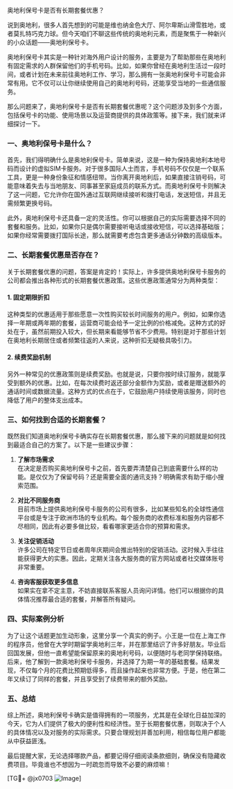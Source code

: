 奥地利保号卡是否有长期套餐优惠？

说到奥地利，很多人首先想到的可能是维也纳金色大厅、阿尔卑斯山滑雪胜地，或者莫扎特巧克力球。但今天咱们不聊这些传统的奥地利元素，而是聚焦于一种新兴的小众话题——奥地利保号卡。

奥地利保号卡其实是一种针对海外用户设计的服务，主要是为了帮助那些在奥地利有固定需求的人群保留他们的手机号码。比如，如果你曾经在奥地利生活过一段时间，或者计划在未来前往奥地利工作、学习，那么拥有一张奥地利保号卡可能会非常有用。它不仅可以让你继续使用自己的奥地利号码，还能享受当地的一些通信服务。

那么问题来了，奥地利保号卡是否有长期套餐优惠呢？这个问题涉及到多个方面，包括保号卡的功能、使用场景以及运营商提供的具体政策等。接下来，我们就来详细探讨一下。

### 一、奥地利保号卡是什么？

首先，我们得明确什么是奥地利保号卡。简单来说，这是一种为保持奥地利本地号码而设计的虚拟SIM卡服务。对于很多国际人士而言，手机号码不仅仅是一个联系工具，更是一种身份象征和情感纽带。当你离开奥地利后，如果直接注销号码，可能意味着失去与当地朋友、同事甚至家庭成员的联系方式。而奥地利保号卡则解决了这一问题，它允许你在国外通过互联网继续接听和拨打电话，发送短信，并且无需频繁更换号码。

此外，奥地利保号卡还具备一定的灵活性。你可以根据自己的实际需要选择不同的套餐和服务。比如，如果你只是偶尔需要接听电话或接收短信，可以选择基础版；如果你经常需要拨打国际长途，那么就需要考虑包含更多通话分钟数的高级版本。

### 二、长期套餐优惠是否存在？

关于长期套餐优惠的问题，答案是肯定的！实际上，许多提供奥地利保号卡服务的公司都会推出各种形式的长期套餐优惠政策。这些优惠政策通常分为两种类型：

#### 1. **固定期限折扣**
   这种类型的优惠适用于那些愿意一次性购买较长时间服务的用户。例如，如果你选择一年期或两年期的套餐，运营商可能会给予一定比例的价格减免。这种方式的好处在于，虽然前期投入较大，但长期来看能够节省不少费用。特别是对于那些计划在奥地利长期居住或者频繁往返的人来说，这种折扣无疑极具吸引力。

#### 2. **续费奖励机制**
   另外一种常见的优惠政策则是续费奖励。也就是说，只要你按时续订服务，就能享受到额外的优惠。比如，在每次续费时返还部分金额作为奖励，或者是赠送额外的通话时间或数据流量。这种方式的优点在于，它鼓励用户持续使用该服务，同时也降低了用户的整体支出成本。

### 三、如何找到合适的长期套餐？

既然我们知道奥地利保号卡确实存在长期套餐优惠，那么接下来的问题就是如何找到最适合自己的方案了。以下是一些建议步骤：

1. **了解市场需求**  
   在决定是否购买奥地利保号卡之前，首先要弄清楚自己到底需要什么样的功能。是仅仅为了保留号码？还是需要全面的通讯支持？明确需求有助于缩小搜索范围。

2. **对比不同服务商**  
   目前市场上提供奥地利保号卡服务的公司有很多，比如某些知名的全球性通信平台或是专注于欧洲市场的专业机构。每个服务商的收费标准和服务内容都不尽相同，因此有必要多做比较，看看哪家更适合你的预算和需求。

3. **关注促销活动**  
   许多公司在特定节日或者周年庆期间会推出特别的促销活动。这时候入手往往能获得更大的实惠。因此，定期关注各大服务商的官方网站或者社交媒体账号非常重要。

4. **咨询客服获取更多信息**  
   如果实在拿不定主意，不妨直接联系客服人员询问详情。他们可以根据你的具体情况推荐最合适的套餐，并解答所有疑问。

### 四、实际案例分析

为了让这个话题更加生动形象，这里分享一个真实的例子。小王是一位在上海工作的程序员，他曾在大学时期留学奥地利三年，并在那里结识了许多好朋友。毕业后回国发展，但他一直希望能保留原来的奥地利号码，以便随时与老同学保持联络。后来，他了解到一款奥地利保号卡服务，并选择了为期一年的基础套餐。结果发现，不仅每个月的花费比预期低得多，而且操作起来也非常方便。于是，他在第二年又续订了同样的套餐，并且享受到了续费带来的额外奖励。

### 五、总结

综上所述，奥地利保号卡确实是值得拥有的一项服务，尤其是在全球化日益加深的今天，它为人们提供了极大的便利性和经济性。至于长期套餐优惠，则取决于个人的具体情况以及对服务的实际需求。只要合理规划并善加利用，相信每位用户都能从中获益匪浅。

最后提醒大家，无论选择哪款产品，都要记得仔细阅读条款细则，确保没有隐藏收费项目。毕竟谁也不想因为一时疏忽而导致不必要的麻烦嘛！

[TG💪+ @jx0703 ![Image](https://github.com/user-attachments/assets/dbca1d08-cadb-493c-b0ec-ad6f7a83f270)]